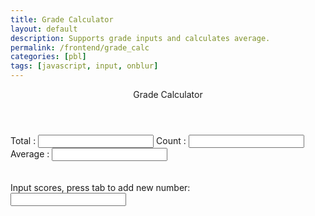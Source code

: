 ```yaml
---
title: Grade Calculator
layout: default
description: Supports grade inputs and calculates average. 
permalink: /frontend/grade_calc
categories: [pbl]
tags: [javascript, input, onblur]
---
```


<div class="container bg-primary">
    <header class="pb-3 mb-4 border-bottom border-primary text-dark">
        <span class="fs-4">Grade Calculator</span>
    </header>
    <div class="form-group row">
      Total : <input type="number" readonly name="total" class="form-control-plaintext"  id="total" readonly/>
      Count : <input type="number" readonly name="total" class="form-control-plaintext"  id="count" readonly/>
      Average : <input type="number" readonly name="total" class="form-control-plaintext"  id="average" readonly/>
    </div>
    <br><br>
    Input scores, press tab to add new number:
    <div id="scores">
        <input onblur="calculator()" type="text" name="score" id="score0"/><br>
        <!-- javascript generated inputs -->
    </div>
</div>

<script>
    const scoresContainer = document.getElementById("scores");

    function newInputLine(index) {
        // Prepare new input line
        var input = document.createElement("input");  // input element
        var br = document.createElement("br");  // line break element
        // Setup input line attributes
        input.setAttribute('onblur', "calculator()");
        input.setAttribute('type', "text");
        input.setAttribute('name', "score");
        input.setAttribute('id', "score" + index);
        // Add input and line break to page
        scoresContainer.appendChild(input);
        scoresContainer.appendChild(br);
        // Set cursor focus to new element
        document.getElementById("score" + index).focus();
    }

    function calculator(){
        var total = 0;  // running total
        var array = document.getElementsByName('score'); // setup array of scores
        for(var i = 0; i < array.length; i++){  // iterate through all matching input element
            if(parseInt(array[i].value))  // convert to int and 
                total += parseInt(array[i].value);  // running total update
        }
        // setup totals
        document.getElementById('total').value = total;
        document.getElementById('count').value = array.length;
        document.getElementById('average').value = total / array.length;
        // make a new input line
        newInputLine(array.length);
    }

</script>